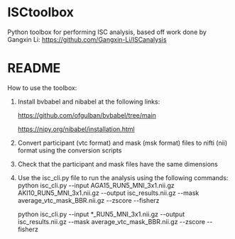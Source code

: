 # ISCtoolbox
Python toolbox for performing ISC analysis, based off work done by Gangxin Li: https://github.com/Gangxin-Li/ISCanalysis

# README
How to use the toolbox: 
1. Install bvbabel and nibabel at the following links: 

   https://github.com/ofgulban/bvbabel/tree/main 
   
   https://nipy.org/nibabel/installation.html

2. Convert participant (vtc format) and mask (msk format) files to nifti (nii) format using the conversion scripts
3. Check that the participant and mask files have the same dimensions
4. Use the isc_cli.py file to run the analysis using the following commands:
   python isc_cli.py --input AGA15_RUN5_MNI_3x1.nii.gz AKI10_RUN5_MNI_3x1.nii.gz --output isc_results.nii.gz --mask average_vtc_mask_BBR.nii.gz --zscore --fisherz
   
   python isc_cli.py --input *_RUN5_MNI_3x1.nii.gz --output isc_results.nii.gz --mask average_vtc_mask_BBR.nii.gz --zscore --fisherz
